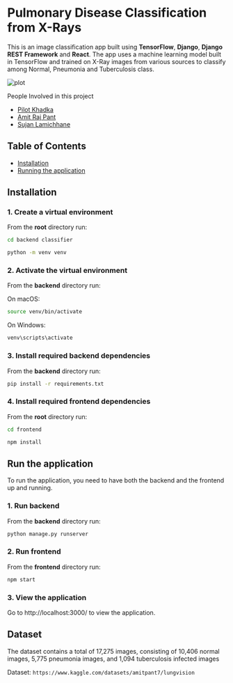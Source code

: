 # Pulmonary Disease Classification from X-Rays

This is an image classification app built using **TensorFlow**, **Django**, **Django REST Framework** and **React**. The app uses a machine learning model built in TensorFlow and trained on X-Ray images from various sources to classify among Normal, Pneumonia and Tuberculosis class.

![plot](https://raw.githubusercontent.com/rajinkhatri/Pulmonary-Classifier/main/Frontend/src/images/page1.png)

People Involved in this project
- [Pilot Khadka](https://github.com/Pilot-Khadka)
- [Amit Raj Pant](https://github.com/amitpant7)
- [Sujan Lamichhane](https://github.com/nextlevel7)


## Table of Contents 
- [Installation](#installation)
- [Running the application](#run-the-application)


## Installation

### 1. Create a virtual environment

From the **root** directory run:

```bash
cd backend classifier
```
```bash
python -m venv venv
```

### 2. Activate the virtual environment

From the **backend** directory run:

On macOS:

```bash
source venv/bin/activate
```

On Windows:

```bash
venv\scripts\activate
```

### 3. Install required backend dependencies

From the **backend** directory run:

```bash
pip install -r requirements.txt
```

### 4. Install required frontend dependencies

From the **root** directory run:

```bash
cd frontend
```
```bash
npm install
```

## Run the application

To run the application, you need to have both the backend and the frontend up and running.

### 1. Run backend

From the **backend** directory run:

```bash
python manage.py runserver
```

### 2. Run frontend

From the **frontend** directory run:

```bash
npm start
```

### 3. View the application

Go to http://localhost:3000/ to view the application.

## Dataset
The dataset contains a total of 17,275 images, consisting of 10,406 normal images, 5,775 pneumonia images, and 1,094 tuberculosis infected images

Dataset: 
```https://www.kaggle.com/datasets/amitpant7/lungvision```
